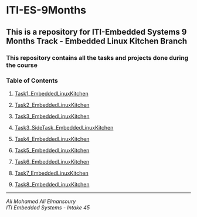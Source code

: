 # ITI-ES-9Months
## This is a repository for ITI-Embedded Systems 9 Months Track - Embedded Linux Kitchen Branch
### This repository contains all the tasks and projects done during the course

### **Table of Contents**

1. [Task1_EmbeddedLinuxKitchen](Task1_Cross_Toolchain-ng_Test/test.png)

2. [Task2_EmbeddedLinuxKitchen](Task2_Qemu_RPI_Uboot/)

3. [Task3_EmbeddedLinuxKitchen](Task3_RPI_BareMetal_LED)

4. [Task3_SideTask_EmbeddedLinuxKitchen](Embedded_Linux_Kitchen/Task3_SideTask_Uboot_Source_Code_Print_Edit)

5. [Task4_EmbeddedLinuxKitchen](Task4_Building_Kernel_Inage_Script_Uboot_env)

6. [Task5_EmbeddedLinuxKitchen](Task5_Bootargs_Bootflow_scan/)

7. [Task6_EmbeddedLinuxKitchen](Task6_init_rootramfs/)

8. [Task7_EmbeddedLinuxKitchen](Task7_switch_root/)

9. [Task8_EmbeddedLinuxKitchen](Task8_Boot_on_buildroot_&_SSH_rpi/)

---

*Ali Mohamed Ali Elmansoury*  
*ITI Embedded Systems - Intake 45*